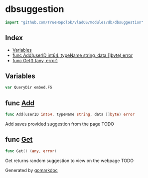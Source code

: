 <!-- Code generated by gomarkdoc. DO NOT EDIT -->

# dbsuggestion

```go
import "github.com/TrueHopolok/VladOS/modules/db/dbsuggestion"
```

## Index

- [Variables](<#variables>)
- [func Add\(userID int64, typeName string, data \[\]byte\) error](<#Add>)
- [func Get\(\) \(any, error\)](<#Get>)


## Variables

<a name="QueryDir"></a>

```go
var QueryDir embed.FS
```

<a name="Add"></a>
## func [Add](<https://github.com/TrueHopolok/VladOS/blob/main/modules/db/dbsuggestion/dbsuggestion.go#L12>)

```go
func Add(userID int64, typeName string, data []byte) error
```

Add saves provided suggestion from the page TODO

<a name="Get"></a>
## func [Get](<https://github.com/TrueHopolok/VladOS/blob/main/modules/db/dbsuggestion/dbsuggestion.go#L18>)

```go
func Get() (any, error)
```

Get returns random suggestion to view on the webpage TODO

Generated by [gomarkdoc](<https://github.com/princjef/gomarkdoc>)

